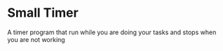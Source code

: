 # Small Timer
A timer program that run while you are doing your tasks and stops when you are not working
